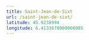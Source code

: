 ```yaml
---
title: Saint-Jean-de-Sixt
url: /saint-jean-de-sixt/
latitude: 45.9238994
longitude: 6.4133678000000005
---
```

